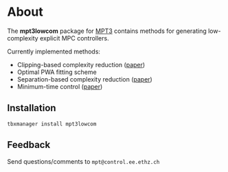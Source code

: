 # About

The **mpt3lowcom** package for [MPT3](http://control.ee.ethz.ch/~mpt/3/) contains methods for generating low-complexity explicit MPC controllers.

Currently implemented methods:

* Clipping-based complexity reduction ([paper](http://ieeexplore.ieee.org/xpl/articleDetails.jsp?arnumber=6099563))
* Optimal PWA fitting scheme
* Separation-based complexity reduction ([paper](http://www.sciencedirect.com/science/article/pii/S0005109813001076))
* Minimum-time control ([paper](http://www.sciencedirect.com/science/article/pii/S0005109805001482))

## Installation

`tbxmanager install mpt3lowcom`

## Feedback

Send questions/comments to `mpt@control.ee.ethz.ch`